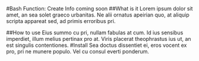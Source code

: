 #Bash Function: Create
Info coming soon
##What is it
Lorem ipsum dolor sit amet, an sea solet graeco urbanitas. Ne alii ornatus apeirian quo, at aliquip scripta appareat sed, ad primis erroribus pri.

##How to use
Eius summo cu pri, nullam fabulas at cum. Id ius sensibus imperdiet, illum melius pertinax pro at. Viris placerat theophrastus ius ut, an est singulis contentiones.
#Install
Sea doctus dissentiet ei, eros vocent ex pro, pri ne munere populo. Vel cu consul everti ponderum.